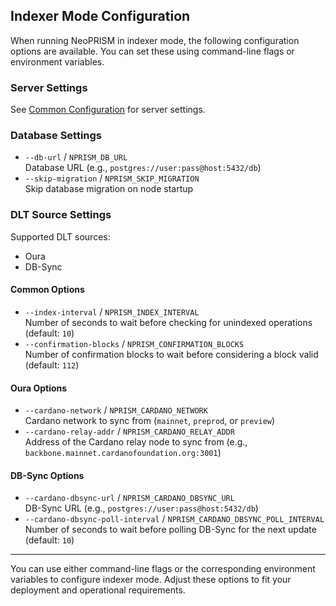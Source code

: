 ## Indexer Mode Configuration

When running NeoPRISM in indexer mode, the following configuration options are available. You can set these using command-line flags or environment variables.

### Server Settings

See [Common Configuration](./common.md) for server settings.

### Database Settings

- `--db-url` / `NPRISM_DB_URL`  
  Database URL (e.g., `postgres://user:pass@host:5432/db`)
- `--skip-migration` / `NPRISM_SKIP_MIGRATION`  
  Skip database migration on node startup

### DLT Source Settings

Supported DLT sources:
- Oura
- DB-Sync

#### Common Options

- `--index-interval` / `NPRISM_INDEX_INTERVAL`  
  Number of seconds to wait before checking for unindexed operations (default: `10`)
- `--confirmation-blocks` / `NPRISM_CONFIRMATION_BLOCKS`  
  Number of confirmation blocks to wait before considering a block valid (default: `112`)

#### Oura Options

- `--cardano-network` / `NPRISM_CARDANO_NETWORK`  
  Cardano network to sync from (`mainnet`, `preprod`, or `preview`)
- `--cardano-relay-addr` / `NPRISM_CARDANO_RELAY_ADDR`  
  Address of the Cardano relay node to sync from (e.g., `backbone.mainnet.cardanofoundation.org:3001`)

#### DB-Sync Options

- `--cardano-dbsync-url` / `NPRISM_CARDANO_DBSYNC_URL`  
  DB-Sync URL (e.g., `postgres://user:pass@host:5432/db`)
- `--cardano-dbsync-poll-interval` / `NPRISM_CARDANO_DBSYNC_POLL_INTERVAL`  
  Number of seconds to wait before polling DB-Sync for the next update (default: `10`)

---

You can use either command-line flags or the corresponding environment variables to configure indexer mode. Adjust these options to fit your deployment and operational requirements.
